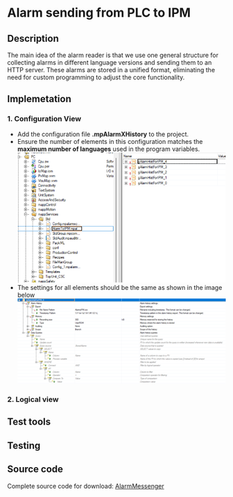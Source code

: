 # Alarm sending from PLC to IPM

## Description
The main idea of the alarm reader is that we use one general structure for collecting alarms in different language versions and sending them to an HTTP server. These alarms are stored in a unified format, eliminating the need for custom programming to adjust the core functionality.

## Implemetation
### **1. Configuration View**
- Add the configuration file **.mpAlarmXHistory** to the project.
- Ensure the number of elements in this configuration matches the **maximum number of languages** used in the program variables.
    <img src="Ipm/AlarmSynConfView.png" alt="Configuration View">
- The settings for all elements should be the same as shown in the image below
    <img src="Ipm/AlarmSynConfViewSettings.png" alt="Configuration View">

### **2. Logical view**


## Test tools

## Testing

## Source code
Complete source code for download:
[AlarmMessenger](./Ipm/AlarmMessenger.zip)